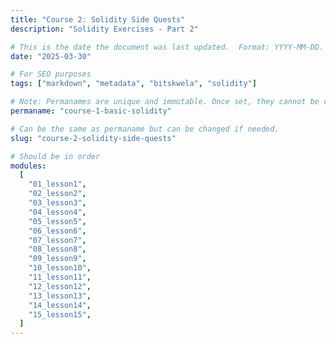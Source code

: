 ```yaml
---
title: "Course 2: Solidity Side Quests"
description: "Solidity Exercises - Part 2"

# This is the date the document was last updated.  Format: YYYY-MM-DD.
date: "2025-03-30"

# For SEO purposes
tags: ["markdown", "metadata", "bitskwela", "solidity"]

# Note: Permanames are unique and immutable. Once set, they cannot be changed.  You may change the filename but not this.
permaname: "course-1-basic-solidity"

# Can be the same as permaname but can be changed if needed.
slug: "course-2-solidity-side-quests"

# Should be in order
modules:
  [
    "01_lesson1",
    "02_lesson2",
    "03_lesson3",
    "04_lesson4",
    "05_lesson5",
    "06_lesson6",
    "07_lesson7",
    "08_lesson8",
    "09_lesson9",
    "10_lesson10",
    "11_lesson11",
    "12_lesson12",
    "13_lesson13",
    "14_lesson14",
    "15_lesson15",
  ]
---
```

